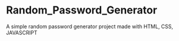 # Random_Password_Generator
A simple random password generator project made with HTML, CSS, JAVASCRIPT
